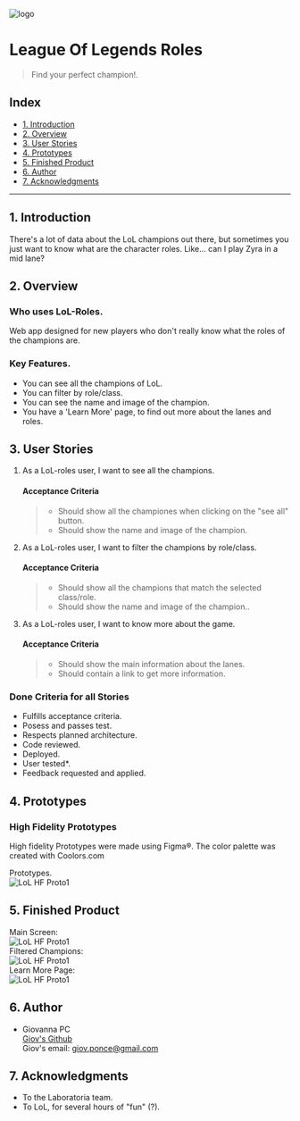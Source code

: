 ![logo](https://lol-stats.net/uploads/4oFJWfOt73gESxXmHb0aAyij5wSDnQU5shtOjf8p.jpeg)
# League Of Legends Roles
>Find your perfect champion!.

## Index

* [1. Introduction](#1-introduction)
* [2. Overview](#2-overview)
* [3. User Stories](#3-user-stories)
* [4. Prototypes](#4-prototypes)
* [5. Finished Product](#5-finished-product)
* [6. Author](#6-authors)
* [7. Acknowledgments](#7-acknowledgements)

***

## 1. Introduction
There's a lot of data about the LoL champions out there, but sometimes you just want to know what are the character roles. Like... can I play Zyra in a mid lane? 

## 2. Overview
### Who uses LoL-Roles.

Web app designed for new players who don't really know what the roles of the champions are.

### Key Features.
* You can see all the champions of LoL.
* You can filter by role/class.
* You can see the name and image of the champion.
* You have a 'Learn More' page, to find out more about the lanes and roles.

## 3. User Stories

1. As a LoL-roles user, I want to see all the champions.
    #### Acceptance Criteria
    > * Should show all the championes when clicking on the "see all" button.
    > * Should show the name and image of the champion.

2. As a LoL-roles user, I want to filter the champions by role/class.
    #### Acceptance Criteria
    > * Should show all the champions that match the selected class/role.
    > * Should show the name and image of the champion..


3. As a LoL-roles user, I want to know more about the game.
    #### Acceptance Criteria
    > * Should show the main information about the lanes.
    > * Should contain a link to get more information.
    

### Done Criteria for all Stories
* Fulfills acceptance criteria.
* Posess and passes test.
* Respects planned architecture.
* Code reviewed.
* Deployed.
* User tested*.
* Feedback requested and applied.

## 4. Prototypes

### High Fidelity Prototypes
High fidelity Prototypes were made using Figma®. The color palette was created with Coolors.com<br>

Prototypes.<br>
![LoL HF Proto1](https://i.ibb.co/PjbG6gw/lol.png)<br>


## 5. Finished Product
Main Screen:<br>
![LoL HF Proto1](https://i.ibb.co/Fm1FZWr/Captura.png)<br>
Filtered Champions:<br>
![LoL HF Proto1](https://i.ibb.co/nBh8ncp/Captura2.png)<br>
Learn More Page:<br>
![LoL HF Proto1](https://i.ibb.co/hyRtVFf/Captura3.png)<br>


## 6. Author

- Giovanna PC <br>
[Giov's Github](https://github.com/giovsteph)<br>
Giov's email: giov.ponce@gmail.com

## 7. Acknowledgments

* To the Laboratoria team.
* To LoL, for several hours of "fun" (?).
